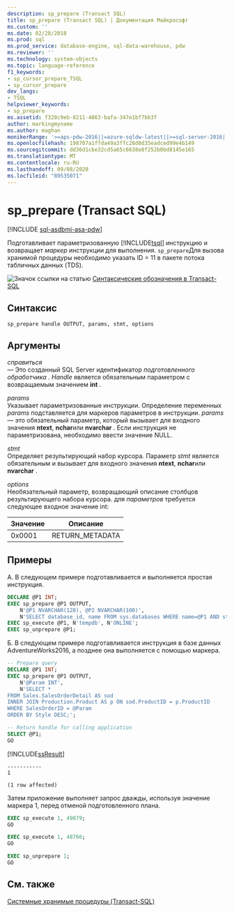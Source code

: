 ```yaml
---
description: sp_prepare (Transact SQL)
title: sp_prepare (Transact SQL) | Документация Майкрософт
ms.custom: ''
ms.date: 02/28/2018
ms.prod: sql
ms.prod_service: database-engine, sql-data-warehouse, pdw
ms.reviewer: ''
ms.technology: system-objects
ms.topic: language-reference
f1_keywords:
- sp_cursor_prepare_TSQL
- sp_cursor_prepare
dev_langs:
- TSQL
helpviewer_keywords:
- sp_prepare
ms.assetid: f328c9eb-8211-4863-bafa-347e1bf7bb3f
author: markingmyname
ms.author: maghan
monikerRange: '>=aps-pdw-2016||=azure-sqldw-latest||>=sql-server-2016||=sqlallproducts-allversions||>=sql-server-linux-2017||=azuresqldb-mi-current'
ms.openlocfilehash: 198707a1ffda49a3ffc28d0d35eadced99e4b149
ms.sourcegitcommit: dd36d1cbe32cd5a65c6638e8f252b0bd8145e165
ms.translationtype: MT
ms.contentlocale: ru-RU
ms.lasthandoff: 09/08/2020
ms.locfileid: "89535071"
---
```

# <a name="sp_prepare-transact-sql"></a>sp_prepare (Transact SQL)
[!INCLUDE [sql-asdbmi-asa-pdw](../../includes/applies-to-version/sql-asdbmi-asa-pdw.md)]

Подготавливает параметризованную [!INCLUDE[tsql](../../includes/tsql-md.md)] инструкцию и возвращает *маркер* инструкции для выполнения.  `sp_prepare`Для вызова хранимой процедуры  необходимо указать ID = 11 в пакете потока табличных данных (TDS).  
  
 ![Значок ссылки на статью](../../database-engine/configure-windows/media/topic-link.gif "Значок ссылки на раздел") [Синтаксические обозначения в Transact-SQL](../../t-sql/language-elements/transact-sql-syntax-conventions-transact-sql.md)  
  
## <a name="syntax"></a>Синтаксис  
  
```syntaxsql  
sp_prepare handle OUTPUT, params, stmt, options  
```  
  
## <a name="arguments"></a>Аргументы  
 *справиться*  
 — Это созданный SQL Server идентификатор *подготовленного обработчика* . *Handle* является обязательным параметром с возвращаемым значением **int** .  
  
 *params*  
 Указывает параметризованные инструкции. Определение переменных *params* подставляется для маркеров параметров в инструкции. *params* — это обязательный параметр, который вызывает для входного значения **ntext**, **nchar**или **nvarchar** . Если инструкция не параметризована, необходимо ввести значение NULL.  
  
 *stmt*  
 Определяет результирующий набор курсора. Параметр *stmt* является обязательным и вызывает для входного значения **ntext**, **nchar**или **nvarchar** .  
  
 *options*  
 Необязательный параметр, возвращающий описание столбцов результирующего набора курсора. для *параметров* требуется следующее входное значение int:  
  
|Значение|Описание|  
|-----------|-----------------|  
|0x0001|RETURN_METADATA|  
  
## <a name="examples"></a>Примеры  
A. В следующем примере подготавливается и выполняется простая инструкция.  
  
```sql  
DECLARE @P1 INT;  
EXEC sp_prepare @P1 OUTPUT,   
    N'@P1 NVARCHAR(128), @P2 NVARCHAR(100)',  
    N'SELECT database_id, name FROM sys.databases WHERE name=@P1 AND state_desc = @P2';  
EXEC sp_execute @P1, N'tempdb', N'ONLINE';  
EXEC sp_unprepare @P1;  
```

Б. В следующем примере подготавливается инструкция в базе данных AdventureWorks2016, а позднее она выполняется с помощью маркера.

```sql
-- Prepare query
DECLARE @P1 INT;  
EXEC sp_prepare @P1 OUTPUT,   
    N'@Param INT',  
    N'SELECT *
FROM Sales.SalesOrderDetail AS sod
INNER JOIN Production.Product AS p ON sod.ProductID = p.ProductID
WHERE SalesOrderID = @Param
ORDER BY Style DESC;';  

-- Return handle for calling application
SELECT @P1;
GO
```
[!INCLUDE[ssResult](../../includes/ssresult-md.md)]

```
-----------
1

(1 row affected)
```

Затем приложение выполняет запрос дважды, используя значение маркера 1, перед отменой подготовленного плана.

```sql
EXEC sp_execute 1, 49879;  
GO

EXEC sp_execute 1, 48766;
GO

EXEC sp_unprepare 1; 
GO
```
  
## <a name="see-also"></a>См. также  
 [Системные хранимые процедуры (Transact-SQL)](../../relational-databases/system-stored-procedures/system-stored-procedures-transact-sql.md)  
  

